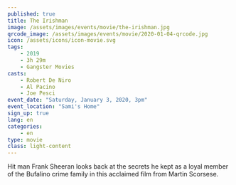 ```yaml
---
published: true
title: The Irishman
image: /assets/images/events/movie/the-irishman.jpg
qrcode_image: /assets/images/events/movie/2020-01-04-qrcode.jpg
icon: /assets/icons/icon-movie.svg
tags: 
    - 2019
    - 3h 29m
    - Gangster Movies
casts: 
    - Robert De Niro
    - Al Pacino
    - Joe Pesci
event_date: "Saturday, January 3, 2020, 3pm"
event_location: "Sami's Home"
sign_up: true
lang: en
categories:
    - en
type: movie
class: light-content
---
```


Hit man Frank Sheeran looks back at the secrets he kept as a loyal member of the Bufalino crime family in this acclaimed film from Martin Scorsese.